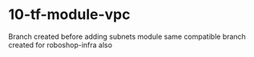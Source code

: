 # 10-tf-module-vpc
Branch created before adding subnets module
same compatible branch created for roboshop-infra also

